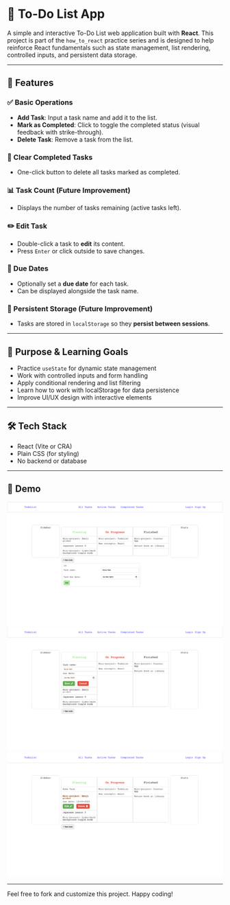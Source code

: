 # 📝 To-Do List App

A simple and interactive To-Do List web application built with **React**. This project is part of the `how_to_react` practice series and is designed to help reinforce React fundamentals such as state management, list rendering, controlled inputs, and persistent data storage.

---

## 🚀 Features

### ✅ Basic Operations

- **Add Task**: Input a task name and add it to the list.
- **Mark as Completed**: Click to toggle the completed status (visual feedback with strike-through).
- **Delete Task**: Remove a task from the list.

### 🧹 Clear Completed Tasks

- One-click button to delete all tasks marked as completed.

### 📊 Task Count (Future Improvement)

- Displays the number of tasks remaining (active tasks left).

### ✏️ Edit Task

- Double-click a task to **edit** its content.
- Press `Enter` or click outside to save changes.

### 📅 Due Dates

- Optionally set a **due date** for each task.
- Can be displayed alongside the task name.

### 💾 Persistent Storage (Future Improvement)

- Tasks are stored in `localStorage` so they **persist between sessions**.

---

## 🎯 Purpose & Learning Goals

- Practice `useState` for dynamic state management
- Work with controlled inputs and form handling
- Apply conditional rendering and list filtering
- Learn how to work with localStorage for data persistence
- Improve UI/UX design with interactive elements

---

## 🛠️ Tech Stack

- React (Vite or CRA)
- Plain CSS (for styling)
- No backend or database

---

## 📸 Demo

![Demo Screenshot 1](./public/demo1.png)
![Demo Screenshot 2](./public/demo2.png)
![Demo Screenshot 3](./public/demo3.png)

---

Feel free to fork and customize this project. Happy coding!
